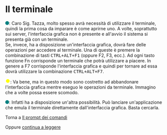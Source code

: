 # Il terminale

![](../../images/people/tess.png): Caro Sig. Tazza, molto spesso avrà necessità di utilizzare il terminale, quindi la prima cosa da imparare è come aprirne uno.
A volte, soprattutto sui server, l'interfaccia grafica non è presente e all'avvio il sistema si presenta già con un terminale.
<br>Se, invece, ha a disposizione un'interfaccia grafica, dovrà fare delle operazioni per accedere al terminale. Una di queste è premere la combinazione di tasti <kbd>CTRL+ALT+F1</kbd> (oppure F2, F3, ecc.). Ad ogni tasto funzione Fn corrisponde un terminale che potrà utilizzare a piacere. In genere a F7 corrisponde l'interfaccia grafica e quindi per tornare ad essa dovrà utilizzare la combinazione <kbd>CTRL+ALT+F7</kbd>.

![](../../images/people/tazza.png): Va bene, ma in questo modo sono costretto ad abbandonare l'interfaccia grafica mentre eseguo le operazioni da terminale. Immagino che a volte possa essere scomodo.

![](../../images/people/tess.png): Infatti ha a disposizione un'altra possibilità. Può lanciare un'applicazione che emula il terminale direttamente dall'interfaccia grafica. Basta cercarla.

Torna a [Il prompt dei comandi](../summary.md)

Oppure [continua a leggere](prompt.md)
